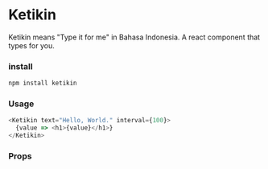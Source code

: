 # Ketikin

Ketikin means "Type it for me" in Bahasa Indonesia.
A react component that types for you.

### install

```bash
npm install ketikin
```

### Usage

```javascript
<Ketikin text="Hello, World." interval={100}>
  {value => <h1>{value}</h1>}
</Ketikin>
```

### Props
